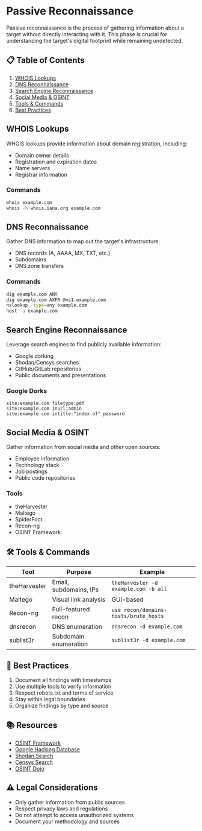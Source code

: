 # Passive Reconnaissance

Passive reconnaissance is the process of gathering information about a target without directly interacting with it. This phase is crucial for understanding the target's digital footprint while remaining undetected.

## 📋 Table of Contents

1. [WHOIS Lookups](#whois-lookups)
2. [DNS Reconnaissance](#dns-reconnaissance)
3. [Search Engine Reconnaissance](#search-engine-reconnaissance)
4. [Social Media & OSINT](#social-media--osint)
5. [Tools & Commands](#-tools--commands)
6. [Best Practices](#-best-practices)

## WHOIS Lookups

WHOIS lookups provide information about domain registration, including:
- Domain owner details
- Registration and expiration dates
- Name servers
- Registrar information

### Commands
```bash
whois example.com
whois -h whois.iana.org example.com
```

## DNS Reconnaissance

Gather DNS information to map out the target's infrastructure:
- DNS records (A, AAAA, MX, TXT, etc.)
- Subdomains
- DNS zone transfers

### Commands
```bash
dig example.com ANY
dig example.com AXFR @ns1.example.com
nslookup -type=any example.com
host -a example.com
```

## Search Engine Reconnaissance

Leverage search engines to find publicly available information:
- Google dorking
- Shodan/Censys searches
- GitHub/GitLab repositories
- Public documents and presentations

### Google Dorks
```
site:example.com filetype:pdf
site:example.com inurl:admin
site:example.com intitle:"index of" password
```

## Social Media & OSINT

Gather information from social media and other open sources:
- Employee information
- Technology stack
- Job postings
- Public code repositories

### Tools
- theHarvester
- Maltego
- SpiderFoot
- Recon-ng
- OSINT Framework

## 🛠 Tools & Commands

| Tool | Purpose | Example |
|------|---------|---------|
| theHarvester | Email, subdomains, IPs | `theHarvester -d example.com -b all` |
| Maltego | Visual link analysis | GUI-based |
| Recon-ng | Full-featured recon | `use recon/domains-hosts/brute_hosts` |
| dnsrecon | DNS enumeration | `dnsrecon -d example.com` |
| sublist3r | Subdomain enumeration | `sublist3r -d example.com` |

## 📝 Best Practices

1. Document all findings with timestamps
2. Use multiple tools to verify information
3. Respect robots.txt and terms of service
4. Stay within legal boundaries
5. Organize findings by type and source

## 📚 Resources

- [OSINT Framework](https://osintframework.com/)
- [Google Hacking Database](https://www.exploit-db.com/google-hacking-database)
- [Shodan Search](https://www.shodan.io/)
- [Censys Search](https://censys.io/)
- [OSINT Dojo](https://www.osintdojo.com/)

## ⚠️ Legal Considerations

- Only gather information from public sources
- Respect privacy laws and regulations
- Do not attempt to access unauthorized systems
- Document your methodology and sources
